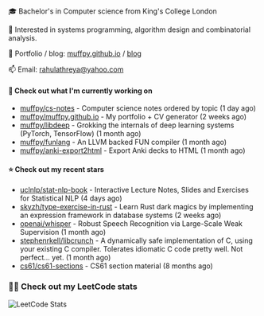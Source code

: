 🎓 Bachelor's in Computer science from King's College London  

🔭 Interested in systems programming, algorithm design and combinatorial analysis.

🤗 Portfolio / blog: [muffpy.github.io](https://muffpy.github.io/) / [blog](https://muffpy.github.io/blog)

📫 Email: [rahulathreya@yahoo.com](mailto:rahulathreya@yahoo.com)

#### 👷 Check out what I'm currently working on

- [muffpy/cs-notes](https://github.com/muffpy/cs-notes) - Computer science notes ordered by topic (1 day ago)
- [muffpy/muffpy.github.io](https://github.com/muffpy/muffpy.github.io) - My portfolio &#43; CV generator (2 weeks ago)
- [muffpy/libdeep](https://github.com/muffpy/libdeep) - Grokking the internals of deep learning systems (PyTorch, TensorFlow) (1 month ago)
- [muffpy/funlang](https://github.com/muffpy/funlang) - An LLVM backed FUN compiler  (1 month ago)
- [muffpy/anki-export2html](https://github.com/muffpy/anki-export2html) - Export Anki decks to HTML (1 month ago)

#### ⭐ Check out my recent stars

- [uclnlp/stat-nlp-book](https://github.com/uclnlp/stat-nlp-book) - Interactive Lecture Notes, Slides and Exercises for Statistical NLP (4 days ago)
- [skyzh/type-exercise-in-rust](https://github.com/skyzh/type-exercise-in-rust) - Learn Rust dark magics by implementing an expression framework in database systems (2 weeks ago)
- [openai/whisper](https://github.com/openai/whisper) - Robust Speech Recognition via Large-Scale Weak Supervision (1 month ago)
- [stephenrkell/libcrunch](https://github.com/stephenrkell/libcrunch) - A dynamically safe implementation of C, using your existing C compiler. Tolerates idiomatic C code pretty well. Not perfect... yet. (1 month ago)
- [cs61/cs61-sections](https://github.com/cs61/cs61-sections) - CS61 section material (8 months ago)

### 👨‍💻 Check out my LeetCode stats
![LeetCode Stats](https://leetcode.card.workers.dev/lcascension?theme=unicorn&font=baloo&extension=null)
